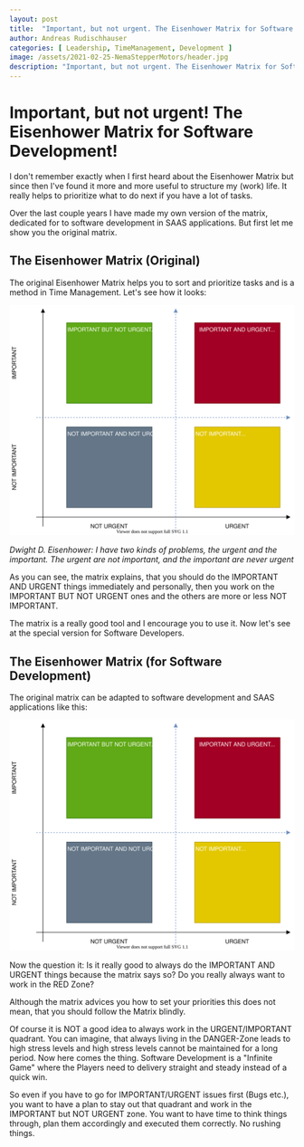 ```yaml
---
layout: post
title:  "Important, but not urgent. The Eisenhower Matrix for Software Development!"
author: Andreas Rudischhauser
categories: [ Leadership, TimeManagement, Development ]
image: /assets/2021-02-25-NemaStepperMotors/header.jpg
description: "Important, but not urgent. The Eisenhower Matrix for Software Development!"
---
```


# Important, but not urgent! The Eisenhower Matrix for Software Development!

I don't remember exactly when I first heard about the Eisenhower Matrix but since then I've found it more and more useful to structure my (work) life. It really helps to prioritize what to do next if you have a lot of tasks.

Over the last couple years I have made my own version of the matrix, dedicated for to software development in SAAS applications. But first let me show you the original matrix.

## The Eisenhower Matrix (Original)

The original Eisenhower Matrix helps you to sort and prioritize tasks and is a method in Time Management. Let's see how it looks:

![Eisenhower Matrix](/assets/2021-03-26-EisenhowerMatrix/Eisenhower.drawio.svg)

*Dwight D. Eisenhower: I have two kinds of problems, the urgent and the important. The urgent are not important, and the important are never urgent*

As you can see, the matrix explains, that you should do the IMPORTANT AND URGENT things immediately and personally, then you work on the IMPORTANT BUT NOT URGENT ones and the others are more or less NOT IMPORTANT.

The matrix is a really good tool and I encourage you to use it. Now let's see at the special version for Software Developers.

## The Eisenhower Matrix (for Software Development)

The original matrix can be adapted to software development and SAAS applications like this:

![Eisenhower Matrix](/assets/2021-03-26-EisenhowerMatrix/EisenhowerSoftware.drawio.svg)

Now the question it: Is it really good to always do the IMPORTANT AND URGENT things because the matrix says so? Do you really always want to work in the RED Zone?

Although the matrix advices you how to set your priorities this does not mean, that you should follow the Matrix blindly.

Of course it is NOT a good idea to always work in the URGENT/IMPORTANT quadrant. You can imagine, that always living in the DANGER-Zone leads to high stress levels and high stress levels cannot be maintained for a long period. Now here comes the thing. Software Development is a "Infinite Game" where the Players need to delivery straight and steady instead of a quick win.

So even if you have to go for IMPORTANT/URGENT issues first (Bugs etc.), you want to have a plan to stay out that quadrant and work in the IMPORTANT but NOT URGENT zone. You want to have time to think things through, plan them accordingly and executed them correctly. No rushing things.